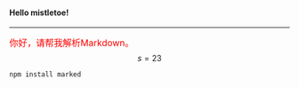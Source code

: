 #### Hello mistletoe!

---

<font size=3 color=red>你好，请帮我解析Markdown。</font>
$$s = 23$$

`npm install marked`
